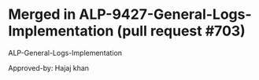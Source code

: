 # Merged in ALP-9427-General-Logs-Implementation (pull request #703)

ALP-General-Logs-Implementation

Approved-by: Hajaj khan
